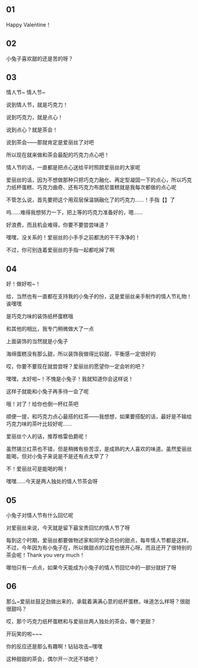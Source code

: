 ## 01

Happy Valentine！

## 02

小兔子喜欢甜的还是苦的呀？

## 03

情人节~ 情人节~

说到情人节，就是巧克力！

说到巧克力，就是点心！

说到点心？就是茶会！

说到茶会——那就肯定是爱丽丝了对吧

所以现在就来做和茶会最配的巧克力点心吧！

情人节的话，一直都是把点心送给平时照顾爱丽丝的大家呢

爱丽丝的话，因为不想做那种只把巧克力融化、再定型凝固一下的点心，所以巧克力纸杯蛋糕、巧克力曲奇、还有巧克力布朗尼蛋糕就是我每次都做的点心呢

不管怎么说，首先要把这个用双层保温锅融化了的巧克力……！手指【】了

呜……难得我想努力一下，把上等的巧克力准备好的，嗯……

好浪费，而且机会难得，你要不要尝尝味道？

嘿嘿，没关系的！爱丽丝的小手手之前都洗的干干净净的！

不过，你可别连着爱丽丝的手指一起都吃掉了啊

## 04

好！做好啦~！

给，当然也有一直都在支持我的小兔子的份，这是爱丽丝亲手制作的情人节礼物！诶嘿嘿

是巧克力味的装饰纸杯蛋糕哦

和其他的相比，我专门稍微做大了一点

上面装饰的当然就是小兔子

海绵蛋糕没有那么甜，所以装饰我做得比较甜，平衡感一定很好的

哎，你要不要现在就尝尝呀？爱丽丝的愿望你一定会听的吧？

嘿嘿，太好啦~！不愧是小兔子！我就知道你会这样说！

这样子就能和小兔子再多待一会了呢

哦！对了！给你也倒一杯红茶吧

顺便一提，和巧克力点心最搭的红茶——我想想，如果要搭配的话，最好是不输给巧克力味的茶叶比较好呢……

爱丽丝个人的话，推荐格雷伯爵呢！

虽然锡兰红茶也不错，但是稍微有些苦涩，是成熟的大人喜欢的味道。虽然爱丽丝能喝，但对小兔子来说是不是还有点太早了？

不！爱丽丝可是能喝的啊！

嘿嘿……今天是两人独处的情人节茶会呀

## 05

小兔子对情人节有什么回忆呢

对爱丽丝来说，今天就是留下最宝贵回忆的情人节了呀

每到这个时期，爱丽丝都要做物述家和同学全员份的甜点，每年情人节都是这样。不过，今年因为有小兔子在，所以做甜点的过程也很开心呀。而且还开了很特别的茶会呢！Thank you very much！

哪怕只有一点点，如果今天能成为小兔子的情人节回忆中的一部分就好了呀

## 06

那么~爱丽丝鼓足劲做出来的，承载着满满心意的纸杯蛋糕，味道怎么样呀？很甜很甜吗？

哎，那个巧克力纸杯蛋糕和与爱丽丝两人独处的茶会，哪个更甜？

开玩笑的啦~~~

你的反应还是那么有趣啊！钻钻攻击~嘿嘿

这种甜甜的茶会，偶尔开一次还不错吧？
